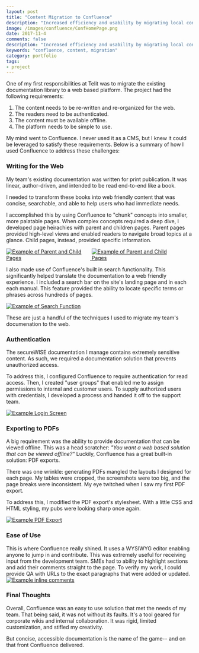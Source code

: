 ```yaml
---
layout: post
title: "Content Migration to Confluence"
description: "Increased efficiency and usability by migrating local content library to Confluence."
image: /images/confluence/ConfHomePage.png
date: 2017-11-4
comments: false
description: "Increased efficiency and usability by migrating local content library to Confluence."
keywords: "confluence, content, migration"
category: portfolio
tags:
- project
---
```


One of my first responsibilities at Telit was to migrate the existing documentation library to a web based platform. The project had the following requirements:

1. The content needs to be re-written and re-organized for the web.
2. The readers need to be authenticated.
3. The content must be available offline.
4. The platform needs to be simple to use.

My mind went to Confluence. I never used it as a CMS, but I knew it could be leveraged to satisfy these requirements. Below is a summary of how I used Confluence to address these challenges:

<h3>Writing for the Web</h3>

My team's existing documentation was written for print publication. It was linear, author-driven, and intended to be read end-to-end like a book.

I needed to transform these books into web friendly content that was concise, searchable, and able to help users who had immediate needs.

I accomplished this by using Confluence to "chunk" concepts into smaller, more palatable pages. When complex concepts required a deep dive, I developed page heirachies with parent and children pages. Parent pages provided high-level views and enabled readers to navigate broad topics at a glance. Child pages, instead, provided specific information.

<a href="{{ site.baseurl }}/images/confluence/tcsinstallch2.png" data-lightbox="hierarchy_set" data-title="Example of Page Parent and Child Pages">
  <img class="portfolio-thumb" src="{{ site.baseurl }}/images/confluence/tcsinstallch2.png" alt="Example of Parent and Child Pages" style="max-width:45%;"/>
</a>
<a href="{{ site.baseurl }}/images/confluence/tcsinstallch.png" data-lightbox="hierarchy_set" data-title="Example of Page Parent and Child Pages">
  <img class="portfolio-thumb" src="{{ site.baseurl }}/images/confluence/tcsinstallch-thumb.png" alt="Example of Parent and Child Pages" style="max-width:45%;"/>
</a>

I also made use of Confluence's built in search functionality. This significantly helped translate the documentation to a web friendly experience. I included a search bar on the site's landing page and in each each manual. This feature provided the ability to locate specific terms or phrases across hundreds of pages. 

<a href="{{ site.baseurl }}/images/confluence/searchfunction.png" data-lightbox="search_set" data-title="Example of Page Parent and Child Pages">
  <img class="portfolio-thumb" src="{{ site.baseurl }}/images/confluence/searchfunction.png" alt="Example of Search Function" style="max-width:50%;"/>
</a>

These are just a handful of the techniques I used to migrate my team's documenation to the web.

<h3>Authentication</h3>
The secureWISE documentation I manage contains extremely sensitive content. As such, we required a documentation solution that prevents unauthorized access. 

To address this, I configured Confluence to require authentication for read access. Then, I created "user groups" that enabled me to assign permissions to internal and customer users. To supply authorized users with credentials, I developed a process and handed it off to the support team.

<a href="{{ site.baseurl }}/images/confluence/conflogin.png" data-lightbox="authentication_set" data-title="Example of Login">
  <img class="portfolio-thumb" src="{{ site.baseurl }}/images/confluence/conflogin.png" alt="Example Login Screen" style="max-width:50%;"/>
</a>

<h3>Exporting to PDFs</h3>

A big requirement was the ability to provide documentation that can be viewed offline. This was a head scratcher: *"You want a web based solution that can be viewed offline?"* Luckily, Confluence has a great built-in solution: PDF exports.

There was one wrinkle: generating PDFs mangled the layouts I designed for each page. My tables were cropped, the screenshots were too big, and the page breaks were inconsistent. My eye twitched when I saw my first PDF export.

To address this, I modified the PDF export's stylesheet. With a little CSS and HTML styling, my pubs were looking sharp once again.

<a href="{{ site.baseurl }}/images/confluence/adminguidePDF.png" data-lightbox="pdfexport_set" data-title="Example of PDF Export">
  <img class="portfolio-thumb" src="{{ site.baseurl }}/images/confluence/adminguidePDF.png" alt="Example PDF Export" style="max-width:50%;"/>
</a>

<h3>Ease of Use</h3>
This is where Confluence really shined. It uses a WYSIWYG editor enabling anyone to jump in and contribute. This was extremely useful for receiving input from the development team. SMEs had to ability to highlight sections and add their comments straight to the page. To verify my work, I could provide QA with URLs to the exact paragraphs that were added or updated.   

<a href="{{ site.baseurl }}/images/confluence/inlinecomments.png" data-lightbox="easeofuse_set" data-title="Example of PDF Export">
  <img class="portfolio-thumb" src="{{ site.baseurl }}/images/confluence/inlinecomments.png" alt="Example inline comments" style="max-width:50%;"/>
</a>

<h3>Final Thoughts</h3>
Overall, Confluence was an easy to use solution that met the needs of my team. That being said, it was not without its faults. It's a tool geared for corporate wikis and internal collaboration. It was rigid, limited customization, and stifled my creativity. 

But concise, accessible documentation is the name of the game-- and on that front Confluence delivered.